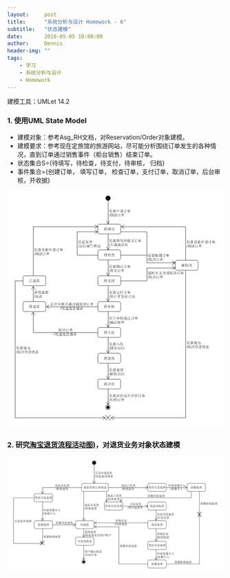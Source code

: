 ```yaml
---
layout:     post
title:      "系统分析与设计 Homework - 6"
subtitle:   "状态建模"
date:       2018-05-05 18:00:00
author:     Dennis
header-img: ""
tags:
    - 学习
    - 系统分析与设计
    - Homework
---
```


建模工具：UMLet 14.2

### 1. 使用UML State Model
 - 建模对象：参考Asg_RH文档，对Reservation/Order对象建模。
 - 建模要求：参考现在定旅馆的旅游网站，尽可能分析围绕订单发生的各种情况，直到订单通过销售事件（柜台销售）结束订单。
 - 状态集合S={待填写，待检查，待支付，待审核， 归档}
 - 事件集合={创建订单， 填写订单， 检查订单，支付订单，取消订单，后台审核，开收据}

 ![State Model](/img/in-post/SAAD-homework/hw6/订旅馆.png)

### 2. 研究[淘宝退货流程活动图)](http://bigdata.taobao.com/doc.htm?spm=a219a.7629065.1.21.mjYP25#?docType=1&docId=102594)，对退货业务对象状态建模

![State Model](/img/in-post/SAAD-homework/hw6/淘宝退货.png)
